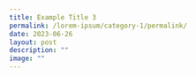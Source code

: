 ```yaml
---
title: Example Title 3
permalink: /lorem-ipsum/category-1/permalink/
date: 2023-06-26
layout: post
description: ""
image: ""
---
```

